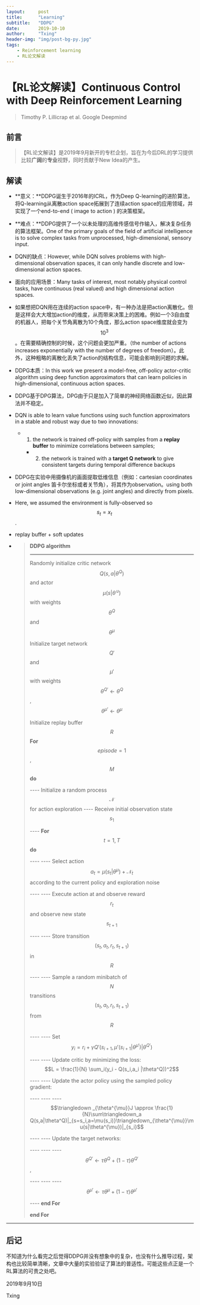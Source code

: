 ```yaml
---
layout:     post
title:      "Learning"
subtitle:   "DDPG"
date:       2019-10-10
author:     "Txing"
header-img: "img/post-bg-py.jpg"
tags:
    - Reinforcement learning
    - RL论文解读
---
```


# 【RL论文解读】Continuous Control with Deep Reinforcement Learning

> Timothy P. Lillicrap et al.  Google Deepmind

## 前言

> 【RL论文解读】是2019年9月新开的专栏企划，旨在为今后DRL的学习提供比较**广阔**的**专业**视野，同时贡献于New Idea的产生。



## 解读

- **意义：**DDPG诞生于2016年的ICRL，作为Deep Q-learning的进阶算法，将Q-learning从离散action space拓展到了连续action space的应用领域，并实现了一个end-to-end ( image to action ) 的决策框架。
- **难点：**DDPG提供了一个以未处理的高维传感信号作输入，解决复杂任务的算法框架。One of the primary goals of the field of artificial intelligence is to solve complex tasks from unprocessed, high-dimensional, sensory input.

- DQN的缺点：However, while DQN solves problems with high-dimensional observation spaces, it can only handle discrete and low-dimensional action spaces.

- 面向的应用场景：Many tasks of interest, most notably physical control tasks, have continuous (real valued) and high dimensional action spaces.

- 如果想把DQN用在连续的action space中，有一种办法是把action离散化。但是这样会大大增加action的维度，从而带来决策上的困难。例如一个3自由度的机器人，把每个关节角离散为10个角度，那么action space维度就会变为$$10^{3}$$。在需要精确控制的时候，这个问题会更加严重。（the number of actions increases exponentially with the number of degrees of freedom）。此外，这种粗略的离散化丢失了action的结构信息，可能会影响到问题的求解。

- DDPG本质：In this work we present a model-free, off-policy actor-critic algorithm using deep function approximators that can learn policies in high-dimensional, continuous action spaces.

- DDPG基于DPG算法，DPG由于只是加入了简单的神经网络函数近似，因此算法并不稳定。

- DQN is able to learn value functions using such function approximators in a stable and robust way due to two innovations: 

  - 1. the network is trained off-policy with samples from a **replay buffer** to minimize correlations between samples; 
  
	- 2. the network is trained with a **target Q network** to give consistent targets during temporal difference backups 

- DDPG在实验中用摄像机的画面提取低维信息（例如：cartesian coordinates  or joint angles 笛卡尔坐标或者关节角），将其作为observation。using both low-dimensional observations (e.g. joint angles) and directly from pixels.
-  Here, we assumed the environment is fully-observed so $$s_t = x_t$$. 
- replay buffer + soft updates

- > **DDPG algorithm**
  >
  > ---
  >
  > Randomly initialize critic network $$Q(s,a|\theta^Q)$$ and actor $$\mu(s|\theta^{\,u})$$ with weights $$\theta^Q$$ and $$\theta^{\mu}$$
  >
  > Initialize target network $$Q'$$ and $$\mu'$$ with weights $$\theta^{Q'}\leftarrow \theta^{Q}$$, $$\theta^{\mu'}\leftarrow \theta^{\mu}$$
  >
  > Initialize replay buffer $$R$$
  > **For** $$episode = 1$$, $$M$$ **do** 
  >
  > ---- Initialize a random process $$\mathscr{N}$$ for action exploration
  > ---- Receive initial observation state $$s_1$$
  >
  > ---- **For** $$t = 1, T$$ **do** 
  >
  > ---- ---- Select action $$a_t = \mu(s_t|\theta^{\mu}) + \mathscr{N}_t$$ according to the current policy and exploration noise 
  >
  > ---- ---- Execute action at and observe reward $$r_t$$ and observe new state $$s_{t+1}$$
  >
  > ---- ---- Store transition $$(s_t,a_t,r_t,s_{t+1})$$ in $$R$$
  >
  > ---- ---- Sample a random minibatch of $$N$$ transitions $$(s_t,a_t,r_t,s_{t+1})$$ from $$R$$
  >
  > ---- ---- Set $$y_i = r_i + \gamma Q'(s_{i+1},\mu'(s_{i+1}|θ^{\mu'})|\theta ^{Q'})$$
  >
  > ---- ---- Update critic by minimizing the loss: $$L = \frac{1}{N} \sum_i(y_i - Q(s_i,a_i |\theta^Q))^2$$
  >
  > ---- ---- Update the actor policy using the sampled policy gradient: 
  >
  > ---- ---- ---- $$\triangledown _{\theta^{\mu}}J \approx \frac{1}{N}\sum\triangledown_a Q(s,a|\theta^Q)|_{s=s_i,a=\mu(s_i)}\triangledown_{\theta^{\mu}}\mu(s|\theta^{\mu})|_{s_i}$$
  >
  > ---- ---- Update the target networks: 
  >
  > ---- ---- ---- $$\theta^{Q'}\leftarrow\tau\theta^Q+(1-\tau)\theta^{Q'}$$, 
  >
  > ---- ---- ---- $$\theta^{\mu'}\leftarrow\tau\theta^{\mu}+(1-\tau)\theta^{\mu'}$$
  >
  > ---- **end For** 
  >
  > **end For**



---

## 后记

不知道为什么看完之后觉得DDPG并没有想象中的复杂，也没有什么推导过程，架构也比较简单清晰，文章中大量的实验验证了算法的普适性。可能这些点正是一个RL算法的可贵之处吧。



2019年9月10日

Txing
































